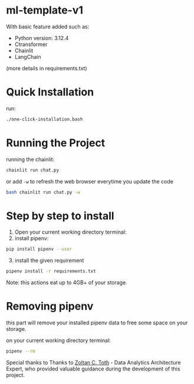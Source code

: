 # ml-template-v1

With basic feature added such as:

- Python version: 3.12.4
- Ctransformer
- Chainlit
- LangChain

(more details in requirements.txt)

# Quick Installation

run:

```bash
./one-click-installation.bash
```

# Running the Project

running the chainlit:

```bash
chainlit run chat.py
```

or add `-w` to refresh the web browser everytime you update the code

```bash
bash chainlit run chat.py -w
```

# Step by step to install

1. Open your current working directory terminal:
2. install pipenv:

```bash
pip install pipenv --user
```

3. install the given requirement

```bash
pipenv install -r requirements.txt
```

Note: this actions eat up to 4GB+ of your storage.

# Removing pipenv

this part will remove your installed pipenv data to free some space on your storage.

on your current working directory terminal:

```bash
pipenv --rm
```

Special thanks to Thanks to [Zoltan C. Toth](https://linkedin.com/in/zoltanctoth) - Data Analytics Architecture Expert, who provided valuable guidance during the development of this project.
